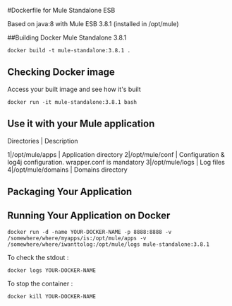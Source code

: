 #Dockerfile for Mule Standalone ESB

Based on java:8 with Mule ESB 3.8.1 (installed in /opt/mule)


##Building Docker Mule Standalone 3.8.1

```
docker build -t mule-standalone:3.8.1 .

```

## Checking Docker image

Access your built image and see how it's built

```
docker run -it mule-standalone:3.8.1 bash

```


## Use it with your Mule application

  Directories           | Description
     
1|/opt/mule/apps         | Application directory
2|/opt/mule/conf         | Configuration & log4j configuration. wrapper.conf is mandatory
3|/opt/mule/logs         | Log files
4|/opt/mule/domains      | Domains directory


## Packaging Your Application



## Running Your Application on Docker

```
docker run -d -name YOUR-DOCKER-NAME -p 8888:8888 -v /somewhere/where/myapps/is:/opt/mule/apps -v /somewhere/where/iwanttolog:/opt/mule/logs mule-standalone:3.8.1

````

To check the stdout :
```
docker logs YOUR-DOCKER-NAME
```

To stop the container :
```
docker kill YOUR-DOCKER-NAME
```

